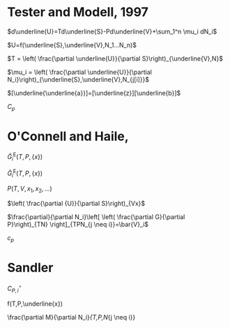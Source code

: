 # Tester and Modell, 1997

$d\underline{U}=Td\underline{S}-Pd\underline{V}+\sum_1^n \mu_i dN_i$

$U=f(\underline{S},\underline{V},N_1...N_n)$

$T = \left( \frac{\partial \underline{U}}{\partial S}\right)_{\underline{V},N}$

$\mu_i = \left( \frac{\partial \underline{U}}{\partial N_i}\right)_{\underline{S},\underline{V},N_{j[i]}}$

$[\underline{\underline{a}}]=[\underline{z}][\underline{b}]$

$C_p$

# O'Connell and Haile, 

$\bar{G}_i^\mathrm{E} \left( T, P, \left\{ x \right\} \right)$

$\bar{G}_i^\mathrm{E} \left( T, P, \left\{ x \right\} \right)$

$P\left(T,V,x_1,x_2,...\right)$

$\left( \frac{\partial {U}}{\partial S}\right)_{Vx}$

$\frac{\partial}{\partial N_i}\left[ \left( \frac{\partial G}{\partial P}\right)_{TN} \right]_{TPN_{j \neq i}}=\bar{V}_i$

$c_p$

# Sandler

$C_{P,i}^\circ$

f(T,P,\underline{x})

\frac{\partial M}{\partial N_i}_{T,P,N_{j \neq i}}
